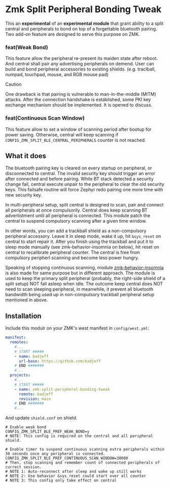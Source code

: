 # Zmk Split Peripheral Bonding Tweak

This an **experimental** of an **experimental module** that grant ability to a split central and peripherals to bond on top of a forgettable bluetooth pairing. Two add-on feature are designed to serve this purpose on ZMK.

### feat(Weak Bond)
This feature allow the peripheral re-present its maiden state after reboot. And central shall pair any advertising peripherals on demend. User can build and bond peripheral accessories to existing shields. (e.g. traclball, numpad, touchpad, mouse, and RGB mouse pad)

> [!CAUTION]
> One drawback is that pairing is vulnerable to man-in-the-middle (MITM) attacks. After the connection handshake is established, some PKI key exchange mechanism should be implemented. It is opened to discuss.

### feat(Continuous Scan Window)
This feature allow to set a window of scanning period after bootup for power saving. Otherwise, central will keep scanning if `CONFIG_ZMK_SPLIT_BLE_CENTRAL_PERIPHERALS` counter is not reached.


## What it does

The bluetooth pairing key is cleared on every startup on peripheral, or disconnected to central. The invalid security key should trigger an error after connected and before pairing. While BT stack detected a security change fail, central execute unpair to the peripheral to clear the old security keys. This failsafe routine will force Zephyr redo pairing one more time with new security key.

In multi-peripheral setup, split central is designed to scan, pair and connect all peripherals at once compulsorily. Central does keep scanning BT advertistment until all peripheral is connected. This module patch the central to suspend compulsory scanning after a given time window.

In other words, you can add a trackball shield as a non-compulsory peripheral accessory. Leave it in sleep mode, wake it up, hit `&sys_reset` on central to start repair it. After you finish using the trackball and put it to sleep mode manually (see zmk-behavior-insomnia on below), hit reset on central to recalibrate peripheral counter. The central is free from compulsory peripherl scanning and become less power hungry.

Speaking of stopping continuous scanning, module [zmk-behavior-insomnia](https://github.com/badjeff/zmk-behavior-insomnia) is also made for same purpose but in different approach. The module is used to keep the primary split peripheral (probably, the right-side shield of a split setup) NOT fall asleep when idle. The outcome keep central does NOT need to scan sleeping peripheral, in meanwhile, it prevent all bluetooth bandwidth being used up in non-compulsory trackball peripheral setup mentioned in above.


## Installation

Include this modulr on your ZMK's west manifest in `config/west.yml`:

```yaml
manifest:
  remotes:
    #...
    # START #####
    - name: badjeff
      url-base: https://github.com/badjeff
    # END #######
    #...
  projects:
    #...
    # START #####
    - name: zmk-split-peripheral-bonding-tweak
      remote: badjeff
      revision: main
    # END #######
    #...
```

And update `shield.conf` on shield.
```
# Enable weak bond
CONFIG_ZMK_SPLIT_BLE_PREF_WEAK_BOND=y
# NOTE: This config is required on the central and all peripheral shield.

# Enable timer to suspend continuous scanning extra peripherals within 30 seconds once any peripheral is connected.
CONFIG_ZMK_SPLIT_BLE_PREF_CONTINUOUS_SCAN_WINDOW=30000
# Then, stop scanning and remember count of connected peripherals of currect session.
# NOTE 1: Auto-reconnect after sleep and wake up still works
# NOTE 2: Use behavior &sys_reset could start over all counter
# NOTE 3: This config only take effect on central
```
